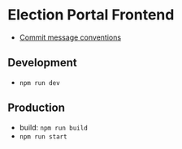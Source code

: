 # Election Portal Frontend

- [Commit message conventions](https://gist.github.com/brianclements/841ea7bffdb01346392c)

## Development

- `npm run dev`

## Production

- build: `npm run build`
- `npm run start`
